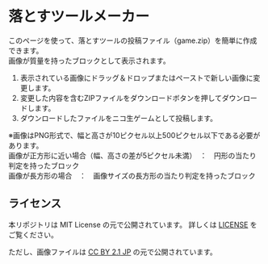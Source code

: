 # 落とすツールメーカー

このページを使って、落とすツールの投稿ファイル（game.zip）を簡単に作成できます。  
画像が質量を持ったブロックとして表示されます。

1. 表示されている画像にドラッグ＆ドロップまたはペーストで新しい画像に変更します。
2. 変更した内容を含むZIPファイルをダウンロードボタンを押してダウンロードします。
3. ダウンロードしたファイルをニコ生ゲームとして投稿します。

※画像はPNG形式で、幅と高さが10ピクセル以上500ピクセル以下である必要があります。  
画像が正方形に近い場合（幅、高さの差が5ピクセル未満）　：　円形の当たり判定を持ったブロック  
画像が長方形の場合　：　画像サイズの長方形の当たり判定を持ったブロック

## ライセンス

本リポジトリは MIT License の元で公開されています。
詳しくは [LICENSE](./LICENSE) をご覧ください。
 
ただし、画像ファイルは
[CC BY 2.1 JP](https://creativecommons.org/licenses/by/2.1/jp/) の元で公開されています。
